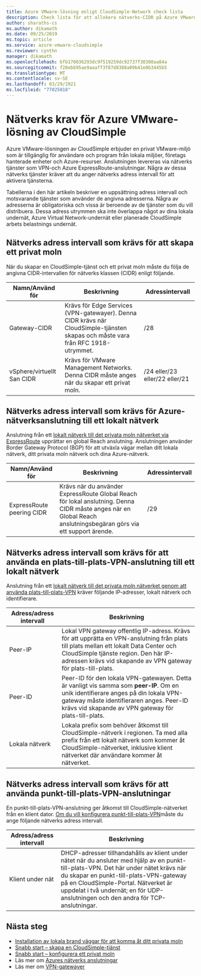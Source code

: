 ```yaml
---
title: Azure VMware-lösning enligt CloudSimple-Network check lista
description: Check lista för att allokera nätverks-CIDR på Azure VMware-lösning från CloudSimple
author: sharaths-cs
ms.author: dikamath
ms.date: 09/25/2019
ms.topic: article
ms.service: azure-vmware-cloudsimple
ms.reviewer: cynthn
manager: dikamath
ms.openlocfilehash: bfb170036293dc9f519259dc92737f30380aa84a
ms.sourcegitcommit: f28ebb95ae9aaaff3f87d8388a09b41e0b3445b5
ms.translationtype: MT
ms.contentlocale: sv-SE
ms.lasthandoff: 03/29/2021
ms.locfileid: "77025018"
---
```

# <a name="networking-prerequisites-for-azure-vmware-solution-by-cloudsimple"></a>Nätverks krav för Azure VMware-lösning av CloudSimple

Azure VMware-lösningen av CloudSimple erbjuder en privat VMware-miljö som är tillgänglig för användare och program från lokala miljöer, företags hanterade enheter och Azure-resurser. Anslutningen levereras via nätverks tjänster som VPN-och Azure ExpressRoute-anslutningar. Några av dessa nätverks tjänster kräver att du anger nätverks adress intervall för att aktivera tjänsterna. 

Tabellerna i den här artikeln beskriver en uppsättning adress intervall och motsvarande tjänster som använder de angivna adresserna. Några av adresserna är obligatoriska och vissa är beroende av de tjänster som du vill distribuera. Dessa adress utrymmen ska inte överlappa något av dina lokala undernät, Azure Virtual Network-undernät eller planerade CloudSimple arbets belastnings undernät.

## <a name="network-address-ranges-required-for-creating-a-private-cloud"></a>Nätverks adress intervall som krävs för att skapa ett privat moln

När du skapar en CloudSimple-tjänst och ett privat moln måste du följa de angivna CIDR-intervallen för nätverks klassen (CIDR) enligt följande.

| Namn/Använd för     | Beskrivning                                                                                                                            | Adressintervall            |
|-------------------|----------------------------------------------------------------------------------------------------------------------------------------|--------------------------|
| Gateway-CIDR      | Krävs för Edge Services (VPN-gatewayer).  Denna CIDR krävs när CloudSimple-tjänsten skapas och måste vara från RFC 1918-utrymmet. | /28                      |
| vSphere/virtuellt San CIDR | Krävs för VMware Management Networks. Denna CIDR måste anges när du skapar ett privat moln.                                    | /24 eller/23 eller/22 eller/21 |

## <a name="network-address-range-required-for-azure-network-connection-to-an-on-premises-network"></a>Nätverks adress intervall som krävs för Azure-nätverksanslutning till ett lokalt nätverk

Anslutning från ett [lokalt nätverk till det privata moln nätverket via ExpressRoute](on-premises-connection.md) upprättar en global Reach anslutning.  Anslutningen använder Border Gateway Protocol (BGP) för att utväxla vägar mellan ditt lokala nätverk, ditt privata moln nätverk och dina Azure-nätverk.

| Namn/Använd för             | Beskrivning                                                                                                                                                                             | Adressintervall |
|---------------------------|-----------------------------------------------------------------------------------------------------------------------------------------------------------------------------------------|---------------|
| ExpressRoute peering CIDR | Krävs när du använder ExpressRoute Global Reach för lokal anslutning. Denna CIDR måste anges när en Global Reach anslutningsbegäran görs via ett support ärende. | /29           |

## <a name="network-address-range-required-for-using-a-site-to-site-vpn-connection-to-an-on-premises-network"></a>Nätverks adress intervall som krävs för att använda en plats-till-plats-VPN-anslutning till ett lokalt nätverk

Anslutning från ett [lokalt nätverk till det privata moln nätverket genom att använda plats-till-plats-VPN](vpn-gateway.md) kräver följande IP-adresser, lokalt nätverk och identifierare. 

| Adress/adress intervall | Beskrivning                                                                                                                                                                                                                                                           |
|-----------------------|-----------------------------------------------------------------------------------------------------------------------------------------------------------------------------------------------------------------------------------------------------------------------|
| Peer-IP               | Lokal VPN gateway offentlig IP-adress. Krävs för att upprätta en VPN-anslutning från plats till plats mellan ett lokalt Data Center och CloudSimple tjänste region. Den här IP-adressen krävs vid skapande av VPN gateway för plats-till-plats.                                         |
| Peer-ID       | Peer-ID för den lokala VPN-gatewayen. Detta är vanligt vis samma som **peer-IP**.  Om en unik identifierare anges på din lokala VPN-gateway måste identifieraren anges.  Peer-ID krävs vid skapande av VPN gateway för plats-till-plats.   |
| Lokala nätverk   | Lokala prefix som behöver åtkomst till CloudSimple-nätverk i regionen.  Ta med alla prefix från ett lokalt nätverk som kommer åt CloudSimple-nätverket, inklusive klient nätverket där användare kommer åt nätverket.                                         |

## <a name="network-address-range-required-for-using-point-to-site-vpn-connections"></a>Nätverks adress intervall som krävs för att använda punkt-till-plats-VPN-anslutningar

En punkt-till-plats-VPN-anslutning ger åtkomst till CloudSimple-nätverket från en klient dator.  [Om du vill konfigurera punkt-till-plats-VPN](vpn-gateway.md)måste du ange följande nätverks adress intervall.

| Adress/adress intervall | Beskrivning                                                                                                                                                                                                                                                                                                  |
|-----------------------|--------------------------------------------------------------------------------------------------------------------------------------------------------------------------------------------------------------------------------------------------------------------------------------------------------------|
| Klient under nät         | DHCP-adresser tillhandahålls av klient under nätet när du ansluter med hjälp av en punkt-till-plats-VPN. Det här under nätet krävs när du skapar en punkt-till-plats-VPN-gateway på en CloudSimple-Portal.  Nätverket är uppdelat i två undernät; en för UDP-anslutningen och den andra för TCP-anslutningar. |

## <a name="next-steps"></a>Nästa steg

* [Installation av lokala brand väggar för att komma åt ditt privata moln](on-premises-firewall-configuration.md)
* [Snabb start – skapa en CloudSimple-tjänst](quickstart-create-cloudsimple-service.md)
* [Snabb start – konfigurera ett privat moln](quickstart-create-private-cloud.md)
* Läs mer om [Azures nätverks anslutningar](cloudsimple-azure-network-connection.md)
* Läs mer om [VPN-gatewayer](cloudsimple-vpn-gateways.md)

